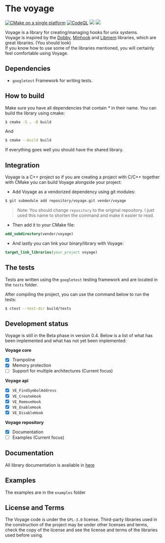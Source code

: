 # The voyage

[![CMake on a single platform](https://github.com/0x41337/voyage/actions/workflows/cmake-single-platform.yml/badge.svg)](https://github.com/0x41337/voyage/actions/workflows/cmake-single-platform.yml) [![CodeQL](https://github.com/0x41337/voyage/actions/workflows/codeql.yml/badge.svg)](https://github.com/0x41337/voyage/actions/workflows/codeql.yml) ![](https://img.shields.io/badge/License-GPL\_3.0-blue) ![](https://img.shields.io/badge/Version-0.4-yellow)

Voyage is a library for creating/managing hooks for unix systems.\
Voyage is inspired by the [Dobby](https://github.com/jmpews/Dobby), [Minhook](https://github.com/TsudaKageyu/minhook) and [Libmem](https://github.com/rdbo/libmem) libraries, which are great libraries. (You should look)\
If you know how to use some of the libraries mentioned, you will certainly feel comfortable using Voyage.

## Dependencies

* `googletest` Framework for writing tests.

## How to build

Make sure you have all dependencies that contain _\*_ in their name. You can build the library using cmake:

```sh
$ cmake -S . -B build
```

And

```sh
$ cmake --build build
```

If everything goes well you should have the shared library.

## Integration

Voyage is a C++ project so if you are creating a project with C/C++ together with CMake you can build Voyage alongside your project:

* Add Voyage as a vendorized dependency using git modules:

```sh
$ git submodule add repository/voyage.git vendor/voyage
```

> Note: You should change `repository` to the original repository. I just used this name to shorten the command and make it easier to read.

* Then add it to your CMake file:

```cmake
add_subdirectory(vendor/voyage)
```

* And lastly you can link your binary/library with Voyage:

```cmake
target_link_libraries(your_project voyage)
```

## The tests

Tests are written using the `googletest` testing framework and are located in the `tests` folder.

After compiling the project, you can use the command below to run the tests:

```sh
$ ctest --test-dir build/tests
```

## Development status

Voyage is still in the Beta phase in version 0.4. Below is a list of what has been implemented and what has not yet been implemented:

**Voyage core**

* [x] Trampoline
* [x] Memory protection
* [ ] Support for multiple architectures (Current focus)

**Voyage api**

* [x] `VE_FindSymbolAddress`
* [x] `VE_CreateHook`
* [x] `VE_RemoveHook`
* [x] `VE_EnableHook`
* [x] `VE_DisableHook`

**Voyage repository**

* [x] Documentation 
* [ ] Examples (Current focus)

## Documentation

All library documentation is available in [here](https://gabriels-organization-19.gitbook.io/voyage/)

## Examples

The examples are in the `examples` folder

## License and Terms

The Voyage code is under the `GPL-3.0` license. Third-party libraries used in the construction of the project may be under other licenses and terms, check the copy of the license and see the license and terms of the libraries used before using.

